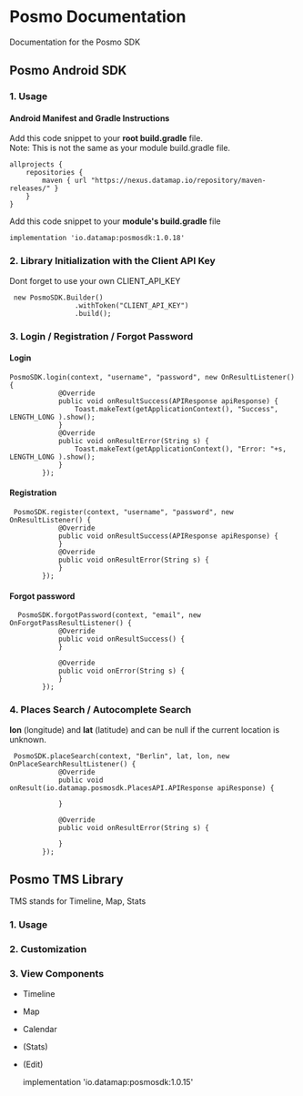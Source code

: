 # Posmo Documentation
Documentation for the Posmo SDK

## Posmo Android SDK
### 1. Usage  
#### Android Manifest and Gradle Instructions

Add this code snippet to your **root build.gradle** file.      
Note: This is not the same as your module build.gradle file.
```
allprojects {
    repositories {
        maven { url "https://nexus.datamap.io/repository/maven-releases/" }
    }
}
```
Add this code snippet to your **module's build.gradle** file
```
implementation 'io.datamap:posmosdk:1.0.18'
```


### 2. Library Initialization with the Client API Key
Dont forget to use your own CLIENT_API_KEY
```
 new PosmoSDK.Builder()
                .withToken("CLIENT_API_KEY")
                .build();
```
### 3. Login / Registration / Forgot Password
#### Login
```
PosmoSDK.login(context, "username", "password", new OnResultListener() {
            @Override
            public void onResultSuccess(APIResponse apiResponse) {
                Toast.makeText(getApplicationContext(), "Success", LENGTH_LONG ).show();
            }
            @Override
            public void onResultError(String s) {
                Toast.makeText(getApplicationContext(), "Error: "+s, LENGTH_LONG ).show();
            }
        });
```

#### Registration
```
 PosmoSDK.register(context, "username", "password", new OnResultListener() {
            @Override
            public void onResultSuccess(APIResponse apiResponse) {
            }
            @Override
            public void onResultError(String s) {
            }
        });
```

#### Forgot password
```
  PosmoSDK.forgotPassword(context, "email", new OnForgotPassResultListener() {
            @Override
            public void onResultSuccess() {
            }

            @Override
            public void onError(String s) {
            }
        });
```
### 4. Places Search / Autocomplete Search 
**lon** (longitude) and **lat** (latitude) and can be null if the current location is unknown.
```
 PosmoSDK.placeSearch(context, "Berlin", lat, lon, new OnPlaceSearchResultListener() {
            @Override
            public void onResult(io.datamap.posmosdk.PlacesAPI.APIResponse apiResponse) {
                
            }

            @Override
            public void onResultError(String s) {

            }
        });
```

## Posmo TMS Library
TMS stands for Timeline, Map, Stats
### 1. Usage
### 2. Customization
### 3. View Components
* Timeline
* Map
* Calendar
* (Stats)
* (Edit)


    implementation 'io.datamap:posmosdk:1.0.15'
